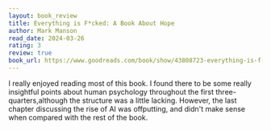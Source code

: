 ```yaml
---
layout: book_review
title: Everything is F*cked: A Book About Hope
author: Mark Manson
read_date: 2024-03-26
rating: 3
review: true
book_url: https://www.goodreads.com/book/show/43808723-everything-is-f-cked
---
```


I really enjoyed reading most of this book. I found there to be some really insightful points about human psychology throughout the first three-quarters,although the structure was a little lacking. However, the last chapter discussing the rise of AI was offputting, and didn't make sense when compared with the rest of the book.